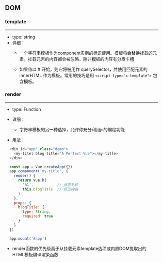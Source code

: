 ## DOM

### template
---
- type: string
- 详细：
  - 一个字符串模板作为component实例的标识使用。模板将会替换挂载的元素。挂载元素的内容都会被忽略，除非模板的内容有分发卡槽

  - 如果值以 # 开始，则它将被用作 querySelector，并使用匹配元素的 innerHTML 作为模板。常用的技巧是用 `<script type="x-template">` 包含模板。

### render
---
- type: Function
- 详细：
  - 字符串模板的另一种选择，允许你充分利用js的编程功能

- 用法：

```js
  <div id="app" class="demo">
    <my-titel blog-title="A Perfect Vue"></my-title>
  </div>

  const app = Vue.createApp({})
  app.component('my-title', {
    render() {
      return Vue.h(
        'h1',           // 标签名称
        this.blogTitle  // 标签内容
      )
    },
    props: {
      blogTitle: {
        type: String,
        required: true
      }
    }
  })

  app.mount('#app')
```

- render函数的优先级高于从挂载元素template选项或内置DOM提取出的HTML模板编译渲染函数